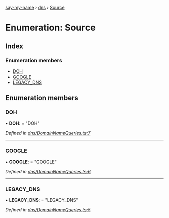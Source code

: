 [say-my-name](../README.md) › [dns](../modules/dns.md) › [Source](dns.source.md)

# Enumeration: Source

## Index

### Enumeration members

* [DOH](dns.source.md#doh)
* [GOOGLE](dns.source.md#google)
* [LEGACY_DNS](dns.source.md#legacy_dns)

## Enumeration members

###  DOH

• **DOH**: = "DOH"

*Defined in [dns/DomainNameQueries.ts:7](https://github.com/matthewjosephtaylor/say-my-name/blob/0262347/src/js/dns/DomainNameQueries.ts#L7)*

___

###  GOOGLE

• **GOOGLE**: = "GOOGLE"

*Defined in [dns/DomainNameQueries.ts:6](https://github.com/matthewjosephtaylor/say-my-name/blob/0262347/src/js/dns/DomainNameQueries.ts#L6)*

___

###  LEGACY_DNS

• **LEGACY_DNS**: = "LEGACY_DNS"

*Defined in [dns/DomainNameQueries.ts:5](https://github.com/matthewjosephtaylor/say-my-name/blob/0262347/src/js/dns/DomainNameQueries.ts#L5)*
